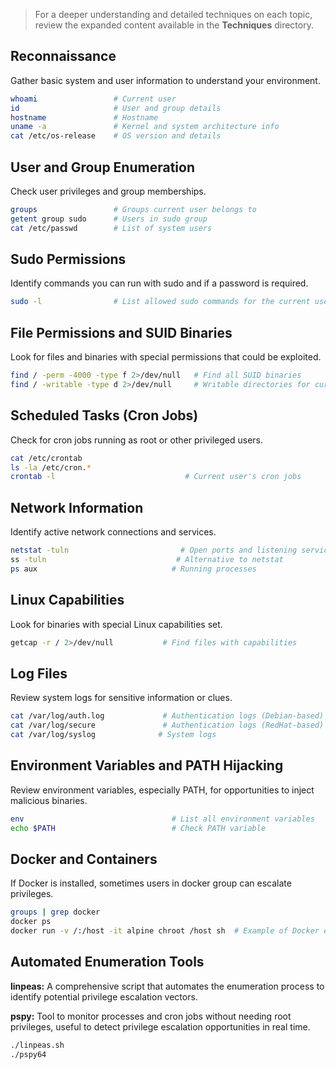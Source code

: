 > For a deeper understanding and detailed techniques on each topic, review the expanded content available in the **Techniques** directory.
## Reconnaissance
Gather basic system and user information to understand your environment.

```bash
whoami                 # Current user
id                     # User and group details
hostname               # Hostname
uname -a               # Kernel and system architecture info
cat /etc/os-release    # OS version and details
```

## User and Group Enumeration
Check user privileges and group memberships.
```bash
groups                 # Groups current user belongs to
getent group sudo      # Users in sudo group
cat /etc/passwd        # List of system users
```

## Sudo Permissions
Identify commands you can run with sudo and if a password is required.
```bash
sudo -l                # List allowed sudo commands for the current user
```

## File Permissions and SUID Binaries
Look for files and binaries with special permissions that could be exploited.

```bash
find / -perm -4000 -type f 2>/dev/null   # Find all SUID binaries
find / -writable -type d 2>/dev/null     # Writable directories for current user
```

## Scheduled Tasks (Cron Jobs)
Check for cron jobs running as root or other privileged users.

```bash
cat /etc/crontab
ls -la /etc/cron.*
crontab -l                             # Current user's cron jobs
```

## Network Information
Identify active network connections and services.

```bash
netstat -tuln                         # Open ports and listening services
ss -tuln                             # Alternative to netstat
ps aux                              # Running processes
```

## Linux Capabilities
Look for binaries with special Linux capabilities set.

```bash
getcap -r / 2>/dev/null           # Find files with capabilities
```

## Log Files
Review system logs for sensitive information or clues.

```bash
cat /var/log/auth.log             # Authentication logs (Debian-based)
cat /var/log/secure               # Authentication logs (RedHat-based)
cat /var/log/syslog              # System logs
```

## Environment Variables and PATH Hijacking
Review environment variables, especially PATH, for opportunities to inject malicious binaries.

```bash
env                                 # List all environment variables
echo $PATH                          # Check PATH variable
```

## Docker and Containers
If Docker is installed, sometimes users in docker group can escalate privileges.

```bash
groups | grep docker
docker ps
docker run -v /:/host -it alpine chroot /host sh  # Example of Docker escape (if permitted)
```

## Automated Enumeration Tools

**linpeas:** A comprehensive script that automates the enumeration process to identify potential privilege escalation vectors.

**pspy:** Tool to monitor processes and cron jobs without needing root privileges, useful to detect privilege escalation opportunities in real time.

```bash
./linpeas.sh
./pspy64
```

